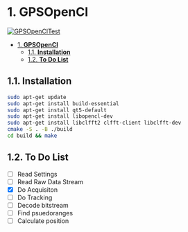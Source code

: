 # 1. **GPSOpenCl**

[![GPSOpenClTest](https://github.com/beratatmaca/GPSOpenCl/actions/workflows/debug.yml/badge.svg?branch=main)](https://github.com/beratatmaca/GPSOpenCl/actions/workflows/debug.yml)

- [1. **GPSOpenCl**](#1-gpsopencl)
  - [1.1. **Installation**](#11-installation)
  - [1.2. **To Do List**](#12-to-do-list)


## 1.1. **Installation**
```bash
sudo apt-get update
sudo apt-get install build-essential
sudo apt-get install qt5-default
sudo apt-get install libopencl-dev
sudo apt-get install libclfft2 clfft-client libclfft-dev
cmake -S . -B ./build
cd build && make
```
## 1.2. **To Do List**
- [ ] Read Settings
- [ ] Read Raw Data Stream
- [x] Do Acquisiton
- [ ] Do Tracking
- [ ] Decode bitstream
- [ ] Find psuedoranges
- [ ] Calculate position
